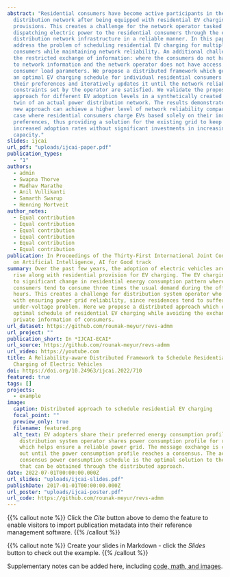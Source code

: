 ```yaml
---
abstract: "Residential consumers have become active participants in the power
  distribution network after being equipped with residential EV charging
  provisions. This creates a challenge for the network operator tasked with
  dispatching electric power to the residential consumers through the existing
  distribution network infrastructure in a reliable manner. In this paper, we
  address the problem of scheduling residential EV charging for multiple
  consumers while maintaining network reliability. An additional challenge is
  the restricted exchange of information: where the consumers do not have access
  to network information and the network operator does not have access to
  consumer load parameters. We propose a distributed framework which generates
  an optimal EV charging schedule for individual residential consumers based on
  their preferences and iteratively updates it until the network reliability
  constraints set by the operator are satisfied. We validate the proposed
  approach for different EV adoption levels in a synthetically created digital
  twin of an actual power distribution network. The results demonstrate that the
  new approach can achieve a higher level of network reliability compared to the
  case where residential consumers charge EVs based solely on their individual
  preferences, thus providing a solution for the existing grid to keep up with
  increased adoption rates without significant investments in increasing grid
  capacity."
slides: ijcai
url_pdf: "uploads/ijcai-paper.pdf"
publication_types:
  - "1"
authors:
  - admin
  - Swapna Thorve
  - Madhav Marathe
  - Anil Vullikanti
  - Samarth Swarup
  - Henning Mortveit
author_notes:
  - Equal contribution
  - Equal contribution
  - Equal contribution
  - Equal contribution
  - Equal contribution
  - Equal contribution
publication: In Proceedings of the Thirty-First International Joint Conference
  on Artificial Intelligence, AI for Good track
summary: Over the past few years, the adoption of electric vehicles are on the
  rise along with residential provision for EV charging. The EV charging leads
  to significant change in residential energy consumption pattern where average
  consumers tend to consume three times the usual demand during the off-peak
  hours. This creates a challenge for distribution system operator who is tasked
  with ensuring power grid reliability, since residences tend to suffer from
  under-voltage problem. Here we propose a distributed approach which evaluates
  optimal schedule of residential EV charging while avoiding the exchange of
  private information of consumers.
url_dataset: https://github.com/rounak-meyur/revs-admm
url_project: ""
publication_short: In *IJCAI-ECAI*
url_source: https://github.com/rounak-meyur/revs-admm
url_video: https://youtube.com
title: A Reliability-aware Distributed Framework to Schedule Residential
  Charging of Electric Vehicles
doi: https://doi.org/10.24963/ijcai.2022/710
featured: true
tags: []
projects:
  - example
image:
  caption: Distributed approach to schedule residential EV charging
  focal_point: ""
  preview_only: true
  filename: featured.png
  alt_text: EV adopters share their preferred energy consumption profile and
    distribution system operator shares power consumption profile for residences
    which helps ensure a reliable power grid. The message exchange is carried
    out until the power consumption profile reaches a consensus. The achieved
    consensus power consumption schedule is the optimal solution to the problem
    that can be obtained through the distributed approach.
date: 2022-07-01T00:00:00.000Z
url_slides: "uploads/ijcai-slides.pdf"
publishDate: 2017-01-01T00:00:00.000Z
url_poster: "uploads/ijcai-poster.pdf"
url_code: https://github.com/rounak-meyur/revs-admm
---
```


{{% callout note %}}
Click the _Cite_ button above to demo the feature to enable visitors to import publication metadata into their reference management software.
{{% /callout %}}

{{% callout note %}}
Create your slides in Markdown - click the _Slides_ button to check out the example.
{{% /callout %}}

Supplementary notes can be added here, including [code, math, and images](https://wowchemy.com/docs/writing-markdown-latex/).
